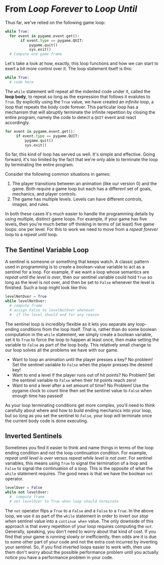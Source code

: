# From *Loop Forever* to *Loop Until*

Thus far, we've relied on the following game loop:

```python
while True:
  for event in pygame.event.get():
       if event.type == pygame.QUIT:
           pygame.quit()
           sys.exit()
  # Compute one game frame
```

Let's take a look at how, exactly, this loop functions and how we can start to exert a bit more control over it. The loop statement itself is this:

```python
while True:
  # code here
```

The `while` statement will repeat all the indented code under it, called the **loop body**, to repeat so long as the expression that follows it evalutes to `True`. By explicitly using the `True` value, we have created an *infinite loop*, a loop that repeats the body code forever.  This particular loop has a mechanism that will abruptly terminate the infinite repetition by closing the entire program, namely the code to detect a `QUIT` event and react accordingly.

```python
for event in pygame.event.get():
     if event.type == pygame.QUIT:
         pygame.quit()
         sys.exit()
```

So far, this kind of loop has served us well. It's simple and effective.  Going forward, it's too limited by the fact that we're only able to terminate the loop by terminating the entire program.

Consider the following common situations in games:

  1. The player transitions between an animation (like our version 0) and the game. Both require a game loop but each has a different set of goals, mechanics, and player controls.
  2. The game has multiple levels. Levels can have different controls, images, and rules.

In both these cases it's much easier to handle the programming details by using multiple, distinct game loops. For example, if your game has five levels, then you're much better off thinking in terms of (at least) five game loops: one per level. For this to work we need to move from a *repeat forever* loop to a *repeat until* loop.

## The Sentinel Variable Loop

A sentinel is someone or something that keeps watch.  A classic pattern used in programming is to create a boolean-value variable to act as a sentinel for a loop. For example, if we want a loop whose semantics are *repeat until the level is over*, then our sentinel variable could hold `True` so long as the level is not over, and then be set to `False` whenever the level is finished. Such a loop might look like this:

```python
levelNotOver = True
while levelNotOver:
  # compute frame
  # assign False to levelNotOver whenever
  #  if the level should end for any reason
```

The sentinel loop is incredibly flexible as it lets you separate any loop-ending conditions from the loop itself. That is, rather than do some boolean computation in the `while` statement, we simply create a boolean variable, set it to `True` to force the loop to happen at least once, then make setting the variable to `False` as part of the loop body. This relatively small change to our loop solves all the problems we have with our game.

  * Want to loop an animation until the player presses a key? No problem! Set the sentinel variable to `False` when the player presses the desired key!
  * Want to end a level if the player runs out of hit points? No Problem! Set the sentinel variable to `False` when their hit points reach zero!
  * Want to end a level after a set amount of time? No Problem! Use the pygame clock to count time then set the sentinel value to `False` when enough time has passed!

As your loop terminating conditions get more complex, you'll need to think carefully about where and how to build ending mechanics into your loop, but so long as you set the sentinel to `False`, your loop will terminate once the current body code is done executing.

## Inverted Sentinels

Sometimes you find it easier to think and name things in terms of the loop ending condition and not the loop continuation condition. For example, *repeat until level is over* versus *repeat while level is not over*.  For sentinel variables, this means using `True` to signal the termination of a loop and `False` to signal the continuation of a loop. This is the opposite of what the `while` statement requires. The good news is that we have the boolean `not` operator.

```python
levelOver = False
while not levelOver:
  #  compute frame
  # set levelOver to True when loop should terminate
```

The `not` operator flips a `True` to a `False` and a `False` to a `True`. In the above loop, we use it as part of the `while` statement in order to invert our *stop when* sentinel value into a `continue when` value. The only downside of this approach is that every repetition of your loop requires computing the `not`. Generally, speaking, you don't need to worry about that kind of cost. If you find that your game is running slowly or inefficiently, then odds are it is due to some other part of your code and not the extra cost incurred by inverting your sentinel. So, if you find inverted loops easier to work with, then use them don't worry about the possible performance problem until you actually notice you have a performance problem in your code. 
